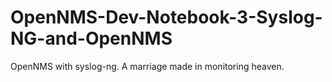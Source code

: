 # OpenNMS-Dev-Notebook-3-Syslog-NG-and-OpenNMS
OpenNMS with syslog-ng. A marriage made in monitoring heaven.
